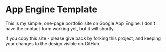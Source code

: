 # App Engine Template

This is my simple, one-page portfolio site on Google App Engine.  I don't have the contact form working yet, but it will shortly.

If you copy this site - please give back by forking this project, and keeping your changes to the design visible on GitHub.